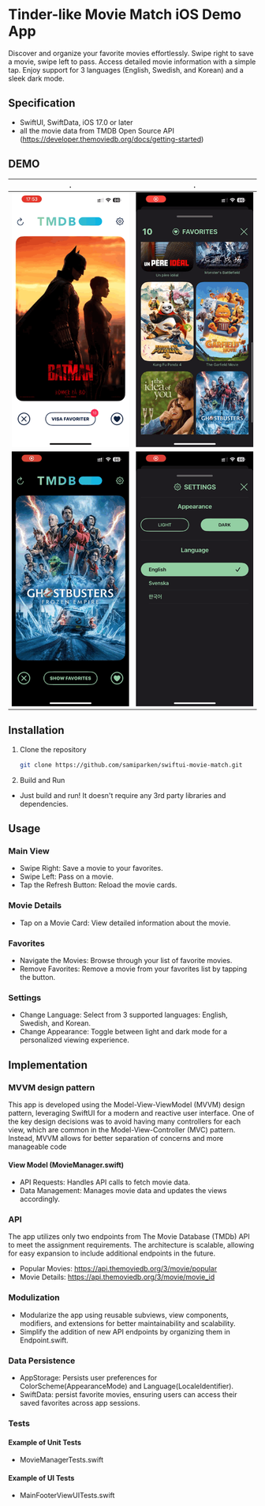 # Tinder-like Movie Match iOS Demo App

Discover and organize your favorite movies effortlessly. Swipe right to save a movie, swipe left to pass. Access detailed movie information with a simple tap. Enjoy support for 3 languages (English, Swedish, and Korean) and a sleek dark mode.

## Specification
- SwiftUI, SwiftData, iOS 17.0 or later
- all the movie data from TMDB Open Source API (https://developer.themoviedb.org/docs/getting-started)

## DEMO
.              |.|
:-------------------------:|:-------------------------:
![](/README/demo1.GIF)  |  ![](README/demo2.GIF)
![](/README/demo3.GIF)  |![](/README/demo4.GIF)  

## Installation
1. Clone the repository
   ```sh
   git clone https://github.com/samiparken/swiftui-movie-match.git
   ```
2. Build and Run
- Just build and run! It doesn't require any 3rd party libraries and dependencies.

## Usage
###  Main View
- Swipe Right: Save a movie to your favorites.
- Swipe Left: Pass on a movie.
- Tap the Refresh Button: Reload the movie cards.

### Movie Details
- Tap on a Movie Card: View detailed information about the movie.

### Favorites
- Navigate the Movies: Browse through your list of favorite movies.
- Remove Favorites: Remove a movie from your favorites list by tapping the button.

### Settings
- Change Language: Select from 3 supported languages: English, Swedish, and Korean.
- Change Appearance: Toggle between light and dark mode for a personalized viewing experience.

## Implementation
### MVVM design pattern
This app is developed using the Model-View-ViewModel (MVVM) design pattern, leveraging SwiftUI for a modern and reactive user interface. One of the key design decisions was to avoid having many controllers for each view, which are common in the Model-View-Controller (MVC) pattern. Instead, MVVM allows for better separation of concerns and more manageable code

#### View Model (MovieManager.swift)
- API Requests: Handles API calls to fetch movie data.
- Data Management: Manages movie data and updates the views accordingly.

### API
The app utilizes only two endpoints from The Movie Database (TMDb) API to meet the assignment requirements. The architecture is scalable, allowing for easy expansion to include additional endpoints in the future.
- Popular Movies: https://api.themoviedb.org/3/movie/popular
- Movie Details: https://api.themoviedb.org/3/movie/movie_id

### Modulization
- Modularize the app using reusable subviews, view components, modifiers, and extensions for better maintainability and scalability.
- Simplify the addition of new API endpoints by organizing them in Endpoint.swift.

### Data Persistence
- AppStorage: Persists user preferences for ColorScheme(AppearanceMode) and Language(LocaleIdentifier).
- SwiftData: persist favorite movies, ensuring users can access their saved favorites across app sessions.

### Tests
#### Example of Unit Tests
- MovieManagerTests.swift
#### Example of UI Tests
- MainFooterViewUITests.swift
